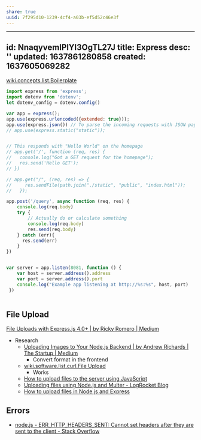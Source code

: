 ```yaml
---
share: true
uuid: 7f295d10-1239-4cf4-a03b-ef5d52c46e3f
---
```

---
id: NnaqyvemlPlYI3OgTL27J
title: Express
desc: ''
updated: 1637861280858
created: 1637605069282
---

[wiki.concepts.list.Boilerplate](/undefined)

``` javascript
import express from 'express';
import dotenv from 'dotenv';
let dotenv_config = dotenv.config()

var app = express();
app.use(express.urlencoded({extended: true}));
app.use(express.json()) // To parse the incoming requests with JSON payloads
// app.use(express.static("static"));


// This responds with "Hello World" on the homepage
// app.get('/', function (req, res) {
//   console.log("Got a GET request for the homepage");
//   res.send('Hello GET');
// })

// app.get("/", (req, res) => {
//     res.sendFile(path.join("./static", "public", "index.html"));
//   });

app.post('/query', async function (req, res) {
    console.log(req.body)
    try {
        // Actually do or calculate something
        console.log(req.body)
        res.send(req.body)
    } catch (err){
      res.send(err)
    }
})


var server = app.listen(8081, function () {
    var host = server.address().address
    var port = server.address().port
    console.log("Example app listening at http://%s:%s", host, port)
 })
 

```

## File Upload

[File Uploads with Express.js 4.0+ | by Ricky Romero | Medium](https://romerorickyio.medium.com/file-uploads-with-express-js-4-0-30ff3a60f23f)

* Research
  * [Uploading Images to Your Node.js Backend | by Andrew Richards | The Startup | Medium](https://medium.com/swlh/uploading-images-to-your-node-js-backend-978261eb0724)
    * Convert format in the frontend
  * [wiki.software.list.curl.File Upload](/undefined)
    * Works
  * [How to upload files to the server using JavaScript](https://flaviocopes.com/file-upload-using-ajax/)
  * [Uploading files using Node.js and Multer - LogRocket Blog](https://blog.logrocket.com/uploading-files-using-multer-and-node-js/)
  * [How to upload files in Node.js and Express](https://attacomsian.com/blog/uploading-files-nodejs-express)
## Errors

* [node.js - ERR_HTTP_HEADERS_SENT: Cannot set headers after they are sent to the client - Stack Overflow](https://stackoverflow.com/questions/52122272/err-http-headers-sent-cannot-set-headers-after-they-are-sent-to-the-client)

